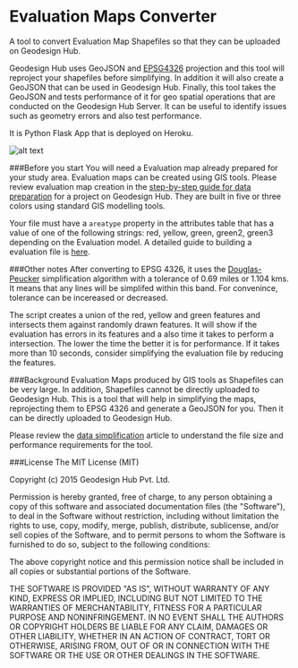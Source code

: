 # Evaluation Maps Converter

A tool to convert Evaluation Map Shapefiles so that they can be uploaded on Geodesign Hub.

Geodesign Hub uses GeoJSON and [EPSG4326](http://espg.io/4326) projection and this tool will reproject your shapefiles before simplifying. In addition it will also create a GeoJSON that can be used in Geodesign Hub. Finally, this tool takes the GeoJSON and tests performance of it for geo spatial operations that are conducted on the Geodesign Hub Server. It can be useful to identify issues such as geometry errors and also test performance. 

It is Python Flask App that is deployed on Heroku.

![alt text][logo]

[logo]: http://i.imgur.com/fFXpocE.png "Evaluation Files Converter"


###Before you start
You will need a Evaluation map already prepared for your study area. Evaluation maps can be created using GIS tools. Please review evaluation map creation in the [step-by-step guide for data preparation](http://www.geodesignsupport.com/kb/step-by-step-guide-to-setting-up-data-for-your-project/) for a project on Geodesign Hub. They are built in five or three colors using standard GIS modelling tools. 

Your file must have a ```areatype``` property in the attributes table that has a value of one of the following strings: red, yellow, green, green2, green3 depending on the Evaluation model. A detailed guide to building a evaluation file is [here](http://www.geodesignsupport.com/kb/step-by-step-guide-to-preparing-evaluation-maps/). 

 
###Other notes
After converting to EPSG 4326, it uses the [Douglas-Peucker](https://en.wikipedia.org/wiki/Ramer%E2%80%93Douglas%E2%80%93Peucker_algorithm) simplification algorithm with a tolerance of 0.69 miles or 1.104 kms. It means that any lines will be simplifed within this band. For convenince, tolerance can be incereased or decreased. 

The script creates a union of the red, yellow and green features and intersects them against randomly drawn features. It will show if the evaluation has errors in its features and a also time it takes to perform a intersection. The lower the time the better it is for performance. If it takes more than 10 seconds, consider simplifying the evaluation file by reducing the features. 


###Background
Evaluation Maps produced by GIS tools as Shapefiles can be very large. In addition, Shapefiles cannot be directly uploaded to Geodesign Hub. This is a tool that will help in simplifying the maps, reprojecting them to EPSG 4326 and generate a GeoJSON for you. Then it can be directly uploaded to Geodesign Hub.

Please review the [data simplification](http://www.geodesignsupport.com/kb/map-simplification/) article to understand the file size and performance requirements for the tool.

###License
The MIT License (MIT)

Copyright (c) 2015 Geodesign Hub Pvt. Ltd.

Permission is hereby granted, free of charge, to any person obtaining a copy
of this software and associated documentation files (the "Software"), to deal
in the Software without restriction, including without limitation the rights
to use, copy, modify, merge, publish, distribute, sublicense, and/or sell
copies of the Software, and to permit persons to whom the Software is
furnished to do so, subject to the following conditions:

The above copyright notice and this permission notice shall be included in all
copies or substantial portions of the Software.

THE SOFTWARE IS PROVIDED "AS IS", WITHOUT WARRANTY OF ANY KIND, EXPRESS OR
IMPLIED, INCLUDING BUT NOT LIMITED TO THE WARRANTIES OF MERCHANTABILITY,
FITNESS FOR A PARTICULAR PURPOSE AND NONINFRINGEMENT. IN NO EVENT SHALL THE
AUTHORS OR COPYRIGHT HOLDERS BE LIABLE FOR ANY CLAIM, DAMAGES OR OTHER
LIABILITY, WHETHER IN AN ACTION OF CONTRACT, TORT OR OTHERWISE, ARISING FROM,
OUT OF OR IN CONNECTION WITH THE SOFTWARE OR THE USE OR OTHER DEALINGS IN THE
SOFTWARE.
